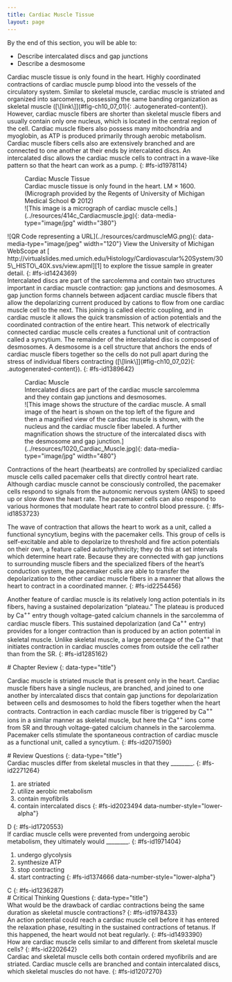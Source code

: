```yaml
---
title: Cardiac Muscle Tissue
layout: page
---
```


<div data-type="abstract" markdown="1">
By the end of this section, you will be able to:

* Describe intercalated discs and gap junctions
* Describe a desmosome

</div>
Cardiac muscle tissue is only found in the heart. Highly coordinated
contractions of cardiac muscle pump blood into the vessels of the
circulatory system. Similar to skeletal muscle, cardiac muscle is
striated and organized into sarcomeres, possessing the same banding
organization as skeletal muscle ([\[link\]](#fig-ch10_07_01){:
.autogenerated-content}). However, cardiac muscle fibers are shorter
than skeletal muscle fibers and usually contain only one nucleus, which
is located in the central region of the cell. Cardiac muscle fibers also
possess many mitochondria and myoglobin, as ATP is produced primarily
through aerobic metabolism. Cardiac muscle fibers cells also are
extensively branched and are connected to one another at their ends by
intercalated discs. An <span data-type="term">intercalated disc</span>
allows the cardiac muscle cells to contract in a wave-like pattern so
that the heart can work as a pump.
{: #fs-id1978114}

<figure id="fig-ch10_07_01">
<div data-type="title">
Cardiac Muscle Tissue
</div>
<figcaption>
Cardiac muscle tissue is only found in the heart. LM × 1600. (Micrograph
provided by the Regents of University of Michigan Medical School © 2012)
</figcaption>
<span markdown="1" data-type="media" id="fs-id1401365" data-alt="This image is a
micrograph of cardiac muscle cells."> ![This image is a micrograph of
cardiac muscle cells.](../resources/414c_Cardiacmuscle.jpg){:
data-media-type="image/jpg" width="380"} </span>
</figure>
<div data-type="note" id="fs-id2327137" class="anatomy interactive um" data-label="" markdown="1">
<span markdown="1" data-type="media" id="fs-id1352493" data-alt="QR Code representing
a URL"> ![QR Code representing a URL](../resources/cardmuscleMG.png){:
data-media-type="image/jpeg" width="120"} </span>
View the University of Michigan WebScope at [
http://virtualslides.med.umich.edu/Histology/Cardiovascular%20System/305\_HISTO\_40X.svs/view.apml][1]
to explore the tissue sample in greater detail.
{: #fs-id1424369}

</div>
Intercalated discs are part of the sarcolemma and contain two structures
important in cardiac muscle contraction: gap junctions and desmosomes. A
gap junction forms channels between adjacent cardiac muscle fibers that
allow the depolarizing current produced by cations to flow from one
cardiac muscle cell to the next. This joining is called electric
coupling, and in cardiac muscle it allows the quick transmission of
action potentials and the coordinated contraction of the entire heart.
This network of electrically connected cardiac muscle cells creates a
functional unit of contraction called a syncytium. The remainder of the
intercalated disc is composed of desmosomes. A <span
data-type="term">desmosome</span> is a cell structure that anchors the
ends of cardiac muscle fibers together so the cells do not pull apart
during the stress of individual fibers contracting
([\[link\]](#fig-ch10_07_02){: .autogenerated-content}).
{: #fs-id1389642}

<figure id="fig-ch10_07_02">
<div data-type="title">
Cardiac Muscle
</div>
<figcaption>
Intercalated discs are part of the cardiac muscle sarcolemma and they
contain gap junctions and desmosomes.
</figcaption>
<span markdown="1" data-type="media" id="fs-id2344132" data-alt="This image shows the
structure of the cardiac muscle. A small image of the heart is shown on
the top left of the figure and then a magnified view of the cardiac
muscle is shown, with the nucleus and the cardiac muscle fiber labeled.
A further magnification shows the structure of the intercalated discs
with the desmosome and gap junction."> ![This image shows the structure
of the cardiac muscle. A small image of the heart is shown on the top
left of the figure and then a magnified view of the cardiac muscle is
shown, with the nucleus and the cardiac muscle fiber labeled. A further
magnification shows the structure of the intercalated discs with the
desmosome and gap junction.](../resources/1020_Cardiac_Muscle.jpg){:
data-media-type="image/jpg" width="480"} </span>
</figure>
Contractions of the heart (heartbeats) are controlled by specialized
cardiac muscle cells called pacemaker cells that directly control heart
rate. Although cardiac muscle cannot be consciously controlled, the
pacemaker cells respond to signals from the autonomic nervous system
(ANS) to speed up or slow down the heart rate. The pacemaker cells can
also respond to various hormones that modulate heart rate to control
blood pressure.
{: #fs-id1853723}

The wave of contraction that allows the heart to work as a unit, called
a functional syncytium, begins with the pacemaker cells. This group of
cells is self-excitable and able to depolarize to threshold and fire
action potentials on their own, a feature called <span
data-type="term">autorhythmicity</span>; they do this at set intervals
which determine heart rate. Because they are connected with gap
junctions to surrounding muscle fibers and the specialized fibers of the
heart’s conduction system, the pacemaker cells are able to transfer the
depolarization to the other cardiac muscle fibers in a manner that
allows the heart to contract in a coordinated manner.
{: #fs-id2254456}

Another feature of cardiac muscle is its relatively long action
potentials in its fibers, having a sustained depolarization “plateau.”
The plateau is produced by Ca<sup>++</sup> entry though voltage-gated
calcium channels in the sarcolemma of cardiac muscle fibers. This
sustained depolarization (and Ca<sup>++</sup> entry) provides for a
longer contraction than is produced by an action potential in skeletal
muscle. Unlike skeletal muscle, a large percentage of the
Ca<sup>++</sup> that initiates contraction in cardiac muscles comes from
outside the cell rather than from the SR.
{: #fs-id1285162}

<section data-depth="1" id="fs-id1421594" class="summary" markdown="1">
# Chapter Review
{: data-type="title"}

Cardiac muscle is striated muscle that is present only in the heart.
Cardiac muscle fibers have a single nucleus, are branched, and joined to
one another by intercalated discs that contain gap junctions for
depolarization between cells and desmosomes to hold the fibers together
when the heart contracts. Contraction in each cardiac muscle fiber is
triggered by Ca<sup>++</sup> ions in a similar manner as skeletal
muscle, but here the Ca<sup>++</sup> ions come from SR and through
voltage-gated calcium channels in the sarcolemma. Pacemaker cells
stimulate the spontaneous contraction of cardiac muscle as a functional
unit, called a syncytium.
{: #fs-id2071590}

</section>
<section data-depth="1" id="fs-id2041617" class="multiple-choice" markdown="1">
# Review Questions
{: data-type="title"}

<div data-type="exercise" id="fs-id2020356">
<div data-type="problem" id="fs-id1616427" markdown="1">
Cardiac muscles differ from skeletal muscles in that they ________.
{: #fs-id2271264}

1.  are striated
2.  utilize aerobic metabolism
3.  contain myofibrils
4.  contain intercalated discs
{: #fs-id2023494 data-number-style="lower-alpha"}

</div>
<div data-type="solution" id="fs-id1424748" data-label="" markdown="1">
D
{: #fs-id1720553}

</div>
</div>
<div data-type="exercise" id="fs-id1432203">
<div data-type="problem" id="fs-id1845287" markdown="1">
If cardiac muscle cells were prevented from undergoing aerobic
metabolism, they ultimately would ________.
{: #fs-id1971404}

1.  undergo glycolysis
2.  synthesize ATP
3.  stop contracting
4.  start contracting
{: #fs-id1374666 data-number-style="lower-alpha"}

</div>
<div data-type="solution" id="fs-id1752497" data-label="" markdown="1">
C
{: #fs-id1236287}

</div>
</div>
</section>
<section data-depth="1" id="fs-id1899397" class="free-response" markdown="1">
# Critical Thinking Questions
{: data-type="title"}

<div data-type="exercise" id="fs-id1890801">
<div data-type="problem" id="fs-id1582849" markdown="1">
What would be the drawback of cardiac contractions being the same
duration as skeletal muscle contractions?
{: #fs-id1978433}

</div>
<div data-type="solution" id="fs-id2338234" data-label="" markdown="1">
An action potential could reach a cardiac muscle cell before it has
entered the relaxation phase, resulting in the sustained contractions of
tetanus. If this happened, the heart would not beat regularly.
{: #fs-id1493390}

</div>
</div>
<div data-type="exercise" id="fs-id1639931">
<div data-type="problem" id="fs-id1725457" markdown="1">
How are cardiac muscle cells similar to and different from skeletal
muscle cells?
{: #fs-id2202642}

</div>
<div data-type="solution" id="fs-id2336490" data-label="" markdown="1">
Cardiac and skeletal muscle cells both contain ordered myofibrils and
are striated. Cardiac muscle cells are branched and contain intercalated
discs, which skeletal muscles do not have.
{: #fs-id1207270}

</div>
</div>
</section>




[1]: http://openstaxcollege.org/l/cardmuscleMG

